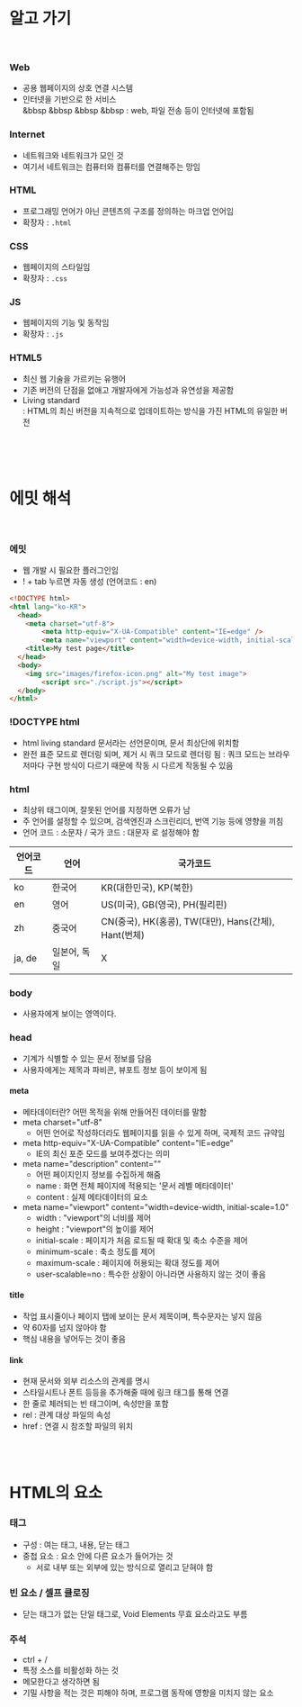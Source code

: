 # 알고 가기

<br/>

### Web
* 공용 웹페이지의 상호 연결 시스템
* 인터넷을 기반으로 한 서비스 <br/>
&bbsp &bbsp &bbsp &bbsp :  web, 파일 전송 등이 인터넷에 포함됨

### Internet
* 네트워크와 네트워크가 모인 것
* 여기서 네트워크는 컴퓨터와 컴퓨터를 연결해주는 망임

### HTML
* 프로그래밍 언어가 아닌 콘텐츠의 구조를 정의하는 마크업 언어임
* 확장자 : `.html`

### CSS
* 웹페이지의 스타일임
* 확장자 : `.css`

### JS
* 웹페이지의 기능 및 동작임
* 확장자 : `.js`

### HTML5
* 최신 웹 기술을 가르키는 유행어
* 기존 버전의 단점을 없애고 개발자에게 가능성과 유연성을 제공함
* Living standard <br/>
  : HTML의 최신 버전을 지속적으로 업데이트하는 방식을 가진 HTML의 유일한 버전

<br/>
<br/>
<br/>

# 에밋 해석

<br/>

### 에밋
* 웹 개발 시 필요한 플러그인임
* ! + tab 누르면 자동 생성 (언어코드 : en)

```html   
<!DOCTYPE html>
<html lang="ko-KR">
  <head>
    <meta charset="utf-8">
		<meta http-equiv="X-UA-Compatible" content="IE=edge" />
		<meta name="viewport" content="width=device-width, initial-scale=1.0" />
    <title>My test page</title>
  </head>
  <body>
    <img src="images/firefox-icon.png" alt="My test image">
		<script src="./script.js"></script>
  </body>
</html>   
```

### !DOCTYPE html
* html living standard 문서라는 선언문이며, 문서 최상단에 위치함
* 완전 표준 모드로 렌더링 되며, 제거 시 쿼크 모드로 렌더링 됨
  : 쿼크 모드는 브라우저마다 구현 방식이 다르기 때문에 작동 시 다르게 작동될 수 있음

### html
* 최상위 태그이며, 잘못된 언어를 지정하면 오류가 남
* 주 언어를 설정할 수 있으며, 검색엔진과 스크린리더, 번역 기능 등에 영향을 끼침
* 언어 코드 : 소문자 / 국가 코드 : 대문자 로 설정해야 함

|          언어코드 |              언어 |                                               국가코드 |
| --- | --- | --- |
|               ko |            한국어 |   KR(대한민국), KP(북한) |
|               en |              영어 |   US(미국), GB(영국), PH(필리핀)  |
|               zh |            중국어 |   CN(중국), HK(홍콩), TW(대만), Hans(간체), Hant(번체) |
|            ja, de |        일본어, 독일 |   X |

### body
* 사용자에게 보이는 영역이다.

### head
* 기계가 식별할 수 있는 문서 정보를 담음
* 사용자에게는 제목과 파비콘, 뷰포트 정보 등이 보이게 됨

#### meta
* 메타데이터란? 어떤 목적을 위해 만들어진 데이터를 말함
* meta charset="utf-8"
    * 어떤 언어로 작성하더라도 웹페이지를 읽을 수 있게 하며, 국제적 코드 규약임
* meta http-equiv="X-UA-Compatible" content="IE=edge"
    * IE의 최신 포준 모드를 보여주겠다는 의미
* meta name="description" content="”
    * 어떤 페이지인지 정보를 수집하게 해줌
    * name : 화면 전체 페이지에 적용되는 '문서 레벨 메타데이터'
    * content : 실제 메타데이터의 요소
* meta name="viewport" content="width=device-width, initial-scale=1.0"
    * width : "viewport"의 너비를 제어
    * height : "viewport"의 높이를 제어
    * initial-scale : 페이지가 처음 로드될 때 확대 및 축소 수준을 제어
    * minimum-scale : 축소 정도를 제어
    * maximum-scale : 페이지에 허용되는 확대 정도를 제어
    * user-scalable=no : 특수한 상황이 아니라면 사용하지 않는 것이 좋음

#### title
* 작업 표시줄이나 페이지 탭에 보이는 문서 제목이며, 특수문자는 넣지 않음
* 약 60자를 넘지 않아야 함
* 핵심 내용을 넣어두는 것이 좋음

#### link
* 현재 문서와 외부 리소스의 관계를 명시
* 스타일시트나 폰트 등등을 추가해줄 때에 링크 태그를 통해 연결
* 한 줄로 체러되는 빈 태그이며, 속성만을 포함
* rel : 관계 대상 파일의 속성
* href : 연결 시 참조할 파일의 위치

<br/>
<br/>

# HTML의 요소

### 태그
* 구성 : 여는 태그, 내용, 닫는 태그
* 중첩 요소 : 요소 안에 다른 요소가 들어가는 것
    * 서로 내부 또는 외부에 있는 방식으로 열리고 닫혀야 함

### 빈 요소 / 셀프 클로징
* 닫는 태그가 없는 단일 태그로, Void Elements 무효 요소라고도 부름

### 주석
* ctrl + /
* 특정 소스를 비활성화 하는 것
* 메모한다고 생각하면 됨
* 기밀 사항을 적는 것은 피해야 하며, 프로그램 동작에 영향을 미치지 않는 요소
